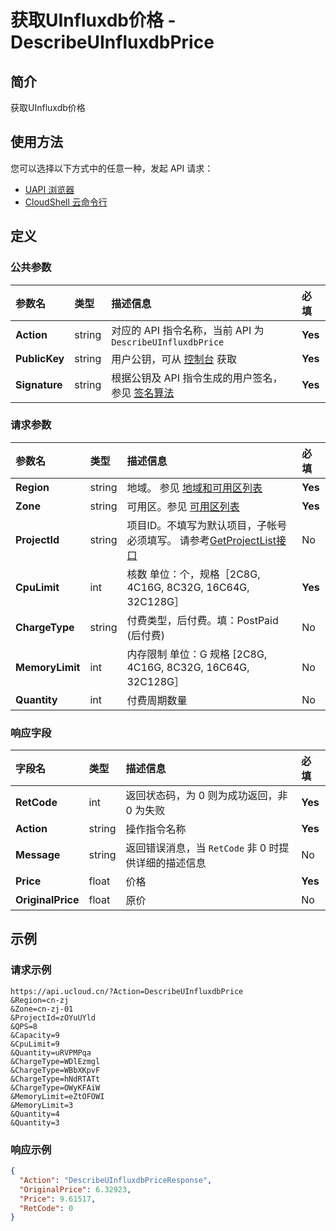 # 获取UInfluxdb价格 - DescribeUInfluxdbPrice

## 简介

获取UInfluxdb价格






## 使用方法

您可以选择以下方式中的任意一种，发起 API 请求：
- [UAPI 浏览器](https://console.ucloud.cn/uapi/detail?id=DescribeUInfluxdbPrice)
- [CloudShell 云命令行](https://shell.ucloud.cn/)


## 定义

### 公共参数

| 参数名 | 类型 | 描述信息 | 必填 |
|:---|:---|:---|:---|
| **Action**     | string  | 对应的 API 指令名称，当前 API 为 `DescribeUInfluxdbPrice`                        | **Yes** |
| **PublicKey**  | string  | 用户公钥，可从 [控制台](https://console.ucloud.cn/uapi/apikey) 获取                                             | **Yes** |
| **Signature**  | string  | 根据公钥及 API 指令生成的用户签名，参见 [签名算法](api/summary/signature.md)  | **Yes** |

### 请求参数

| 参数名 | 类型 | 描述信息 | 必填 |
|:---|:---|:---|:---|
| **Region** | string | 地域。 参见 [地域和可用区列表](https://docs.ucloud.cn/api/summary/regionlist) |**Yes**|
| **Zone** | string | 可用区。参见 [可用区列表](https://docs.ucloud.cn/api/summary/regionlist) |**Yes**|
| **ProjectId** | string | 项目ID。不填写为默认项目，子帐号必须填写。 请参考[GetProjectList接口](https://docs.ucloud.cn/api/summary/get_project_list) |No|
| **CpuLimit** | int | 核数 单位：个，规格［2C8G, 4C16G, 8C32G, 16C64G, 32C128G］ |**Yes**|
| **ChargeType** | string | 付费类型，后付费。填：PostPaid (后付费) |No|
| **MemoryLimit** | int | 内存限制 单位：G 规格 [2C8G, 4C16G, 8C32G, 16C64G, 32C128G］ |No|
| **Quantity** | int | 付费周期数量 |No|

### 响应字段

| 字段名 | 类型 | 描述信息 | 必填 |
|:---|:---|:---|:---|
| **RetCode** | int | 返回状态码，为 0 则为成功返回，非 0 为失败 |**Yes**|
| **Action** | string | 操作指令名称 |**Yes**|
| **Message** | string | 返回错误消息，当 `RetCode` 非 0 时提供详细的描述信息 |No|
| **Price** | float | 价格 |**Yes**|
| **OriginalPrice** | float | 原价 |No|




## 示例

### 请求示例
    
```
https://api.ucloud.cn/?Action=DescribeUInfluxdbPrice
&Region=cn-zj
&Zone=cn-zj-01
&ProjectId=zOYuUYld
&QPS=8
&Capacity=9
&CpuLimit=9
&Quantity=uRVPMPqa
&ChargeType=WDlEzmgl
&ChargeType=WBbXKpvF
&ChargeType=hNdRTATt
&ChargeType=OWyKFAiW
&MemoryLimit=eZtOFOWI
&MemoryLimit=3
&Quantity=4
&Quantity=3
```

### 响应示例
    
```json
{
  "Action": "DescribeUInfluxdbPriceResponse",
  "OriginalPrice": 6.32923,
  "Price": 9.61517,
  "RetCode": 0
}
```





